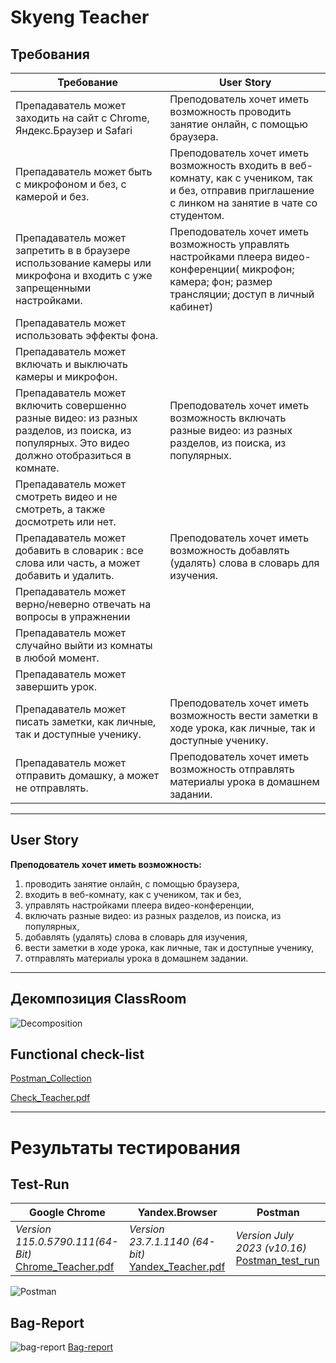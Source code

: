 # Skyeng Teacher

## Требования

| Требование | User Story |
| --- | --- |
| Препадаватель может заходить на сайт с Chrome, Яндекс.Браузер и Safari | Преподователь хочет иметь возможность проводить занятие онлайн, с помощью браузера. |
| Препадаватель может быть с микрофоном и без, с камерой и без. | Преподователь хочет иметь возможность входить в веб-комнату, как с учеником, так и без, отправив приглашение с линком на занятие в чате со студентом. |
| Препадаватель может запретить в в браузере использование камеры или микрофона и входить с уже запрещенными настройками. | Преподователь хочет иметь возможность управлять настройками плеера видео-конференции( микрофон; камера; фон; размер трансляции; доступ в личный кабинет) |
| Препадаватель может использовать эффекты фона. |  |
| Препадаватель может включать и выключать камеры и микрофон. |  |
| Препадаватель может включить совершенно разные видео: из разных разделов, из поиска, из популярных. Это видео должно отобразиться в комнате. | Преподователь хочет иметь возможность включать разные видео: из разных разделов, из поиска, из популярных. |
| Препадаватель может смотреть видео и не смотреть, а также досмотреть или нет. |  |
| Препадаватель может добавить в словарик : все слова или часть, а может добавить и удалить. | Преподователь хочет иметь возможность добавлять (удалять) слова в словарь для изучения. |
| Препадаватель может верно/неверно отвечать на вопросы в упражнении |  |
| Препадаватель может случайно выйти из комнаты в любой момент. |  |
| Препадаватель может завершить урок. |  |
| Препадаватель может писать заметки, как личные, так и доступные ученику. | Преподователь хочет иметь возможность вести заметки в ходе урока, как личные, так и доступные ученику. |
| Препадаватель может отправить домашку, а может не отправлять. | Преподователь хочет иметь возможность отправлять материалы урока в домашнем задании. |

---

## **User Story**

**Преподователь хочет иметь возможность:**

1. проводить занятие онлайн, с помощью браузера,
2. входить в веб-комнату, как с учеником, так и без,
3. управлять настройками плеера видео-конференции,
4. включать разные видео: из разных разделов, из поиска, из популярных,
5. добавлять (удалять) слова в словарь для изучения,
6. вести заметки в ходе урока, как личные, так и доступные ученику,
7. отправлять материалы урока в домашнем задании.

---

## **Декомпозиция ClassRoom**

![Decomposition](Skyeng%20Teacher%202f95e22db472431db54564a8f8571664/image-20230730-151110.png)

## Functional check-list

[Postman_Collection](Skyeng%20Teacher%202f95e22db472431db54564a8f8571664/vimbox.postman_collection.json)

[Check_Teacher.pdf](Skyeng%20Teacher%202f95e22db472431db54564a8f8571664/%D0%A7%D0%B5%D0%BA_Teacher.pdf)

---

# Результаты тестирования

## Test-Run

| **Google Chrome** | **Yandex.Browser** | **Postman** |
| --- | --- | --- |
| *Version 115.0.5790.111(64-Bit)* <br>[Chrome_Teacher.pdf](Skyeng%20Teacher%202f95e22db472431db54564a8f8571664/Chrome_Teacher.pdf) | *Version 23.7.1.1140 (64-bit)* <br>[Yandex_Teacher.pdf](Skyeng%20Teacher%202f95e22db472431db54564a8f8571664/Yandex_Teacher.pdf) | *Version July 2023 (v10.16)* <br>[Postman_test_run](Skyeng%20Teacher%202f95e22db472431db54564a8f8571664/vimbox.postman_test_run.json) |

![Postman](Skyeng%20Teacher%202f95e22db472431db54564a8f8571664/Screenshot_2023-08-08_112829.png)

## Bag-Report

![bag-report](Skyeng%20Teacher%202f95e22db472431db54564a8f8571664/bag.png)
[Bag-report](Skyeng%20Teacher%202f95e22db472431db54564a8f8571664/bag.png)

